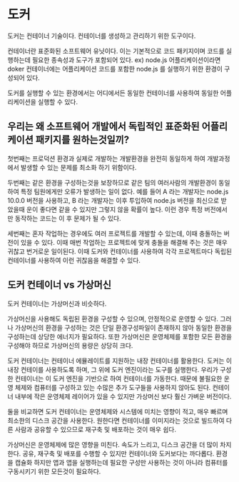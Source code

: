 # 도커
도커는 컨테이너 기술이다.
컨테이너를 생성하고 관리하기 위한 도구이다.

컨테이너란 표준화된 소프트웨어 유닛이다.
이는 기본적으로 코드 패키지이며 코드를 실행하는데 필요한 종속성과 도구가 포함되어 있다.
ex) node.js 어플리케이션이라면 doker 컨테이너에는 어플리케이션 코드를 포함한 node.js 를 실행하기 위한 환경이 구성되어 있다.

도커를 실행할 수 있는 환경에서는 어디에서든 동일한 컨테이너를 사용하여 동일한 어플리케이션을 실행할 수 있다.

## 우리는 왜 소프트웨어 개발에서 독립적인 표준화된 어플리케이션 패키지를 원하는것일끼?
첫번째는 프로덕션 환경과 실제로 개발하는 개발환경을 완전히 동일하게 하여 개발과정에서 발생할 수 있는 문제를 최소화 하기 위함이다.

두번째는 같은 환경을 구성하는것을 보장하므로 같은 팀의 여러사람의 개발환경이 동일하여 특정 팀원에게만 오류가 발생하는 일이 없다.
예를 들어 A 라는 개발자는 node.js 10.0.0 버전을 사용하고, B 라는 개발자는 이후 투입하여 node.js 버전을 최신으로 받았을때
운이 좋다면 같을 수 있지만 그렇지 않을 확률이 높다. 이런 경우 특정 버전에서만 동작하는 코드는 이 후 문제가 될 수 있다.

세번째는 혼자 작업하는 경우에도 여러 프로젝트를 개발할 수 있는데, 이때 충돌하는 버전이 있을 수 있다.
이때 매번 작업하는 프로젝트에 맞게 충돌을 해결해 주는 것은 매우 귀찮고 번거로운 일이된다.
이때 도커와 컨테이너를 사용하여 각각 프로젝트마다 독립된 컨테이너를 사용하여 이런 귀찮음을 해결할 수 있다. 

## 도커 컨테이너 vs 가상머신
도커 컨테이너는 가상머신과 비슷하다.

가상머신을 사용해도 독립된 환경을 구성할 수 있으며, 안정적으로 운영할 수 있다.
그러나 가상머신의 환경을 구성하는 것은 단일 환경구성파일이 존재하지 않아 동일한 환경을 구성하는데 상당한 에너지가 필요하다.
또한 가상머신은 운영체제를 포함한 모든 환경을 구성해야 하므로 가상머신의 용량은 상당히 크다.

도커 컨테이너는 컨테이너 에뮬레이트를 지원하는 내장 컨테이너를 활용한다.
도커는 이 내장 컨테이를 사용하도록 하며, 그 위에 도커 엔진이라는 도구를 실행한다.
우리가 구성한 컨테이너는 이 도커 엔진을 기반으로 하여 컨테이너를 가동한다.
때문에 불필요한 운영 체제와 컴퓨터를 구성하고 있는 수많은 추가 도구들을 사용하지 않아도 된다.
컨테이너 내부에 작은 운영체제 레이어가 있을 수 있지만 가상머신 보다 훨신 가벼운 버전이다.

둘을 비교하면
도커 컨테이너는 운영체제와 시스템에 미치는 영향이 적고, 매우 빠르며 최소한의 디스크 공간을 사용한다.
원한다면 컨테이너를 이미지라는 것으로 빌드하여 다른 사람과 공유할 수 있으므로 재구축 및 배포하는 것이 매우 쉽다.

가상머신은 운영체제에 많은 영향을 미친다. 속도가 느리고, 디스크 공간을 더 많이 차지한다. 공유, 재구축 및 배포를 수행할 수 있지만
컨테이너와 도커보다는 까다롭다. 환경을 캡슐화 하지만 앱과 앱을 실행하는데 필요한 구성만 사용하는 것이 아니라 
컴퓨터를 구동시키기 위한 모든것이 필요하다.
